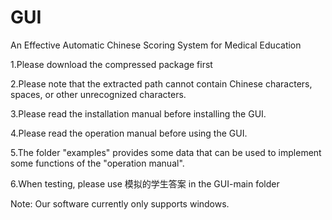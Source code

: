 # GUI
An Effective Automatic Chinese Scoring System for Medical Education

1.Please download the compressed package first

2.Please note that the extracted path cannot contain Chinese characters, spaces, or other unrecognized characters.

3.Please read the installation manual before installing the GUI.

4.Please read the operation manual before using the GUI.

5.The folder "examples" provides some data that can be used to implement some functions of the "operation manual".

6.When testing, please use 模拟的学生答案 in the GUI-main folder

Note: Our software currently only supports windows.
